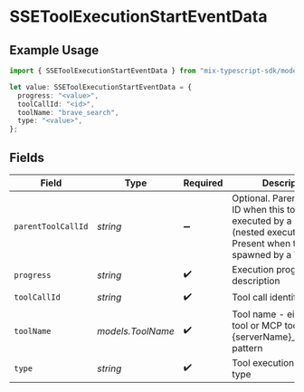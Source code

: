 # SSEToolExecutionStartEventData

## Example Usage

```typescript
import { SSEToolExecutionStartEventData } from "mix-typescript-sdk/models";

let value: SSEToolExecutionStartEventData = {
  progress: "<value>",
  toolCallId: "<id>",
  toolName: "brave_search",
  type: "<value>",
};
```

## Fields

| Field                                                                                                                                       | Type                                                                                                                                        | Required                                                                                                                                    | Description                                                                                                                                 |
| ------------------------------------------------------------------------------------------------------------------------------------------- | ------------------------------------------------------------------------------------------------------------------------------------------- | ------------------------------------------------------------------------------------------------------------------------------------------- | ------------------------------------------------------------------------------------------------------------------------------------------- |
| `parentToolCallId`                                                                                                                          | *string*                                                                                                                                    | :heavy_minus_sign:                                                                                                                          | Optional. Parent tool call ID when this tool is executed by a subagent (nested execution). Present when the tool is spawned by a Task tool. |
| `progress`                                                                                                                                  | *string*                                                                                                                                    | :heavy_check_mark:                                                                                                                          | Execution progress description                                                                                                              |
| `toolCallId`                                                                                                                                | *string*                                                                                                                                    | :heavy_check_mark:                                                                                                                          | Tool call identifier                                                                                                                        |
| `toolName`                                                                                                                                  | *models.ToolName*                                                                                                                           | :heavy_check_mark:                                                                                                                          | Tool name - either a core tool or MCP tool following {serverName}_{toolName} pattern                                                        |
| `type`                                                                                                                                      | *string*                                                                                                                                    | :heavy_check_mark:                                                                                                                          | Tool execution start event type                                                                                                             |